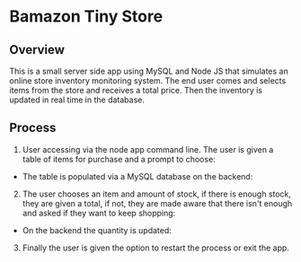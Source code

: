 # Bamazon Tiny Store

## Overview

This is a small server side app using MySQL and Node JS that simulates an online store inventory monitoring system. The end user comes and selects items from the store and receives a total price. Then the inventory is updated in real time in the database.

## Process

1. User accessing via the node app command line. The user is given a table of items for purchase and a prompt to choose:

* The table is populated via a MySQL database on the backend:

2. The user chooses an item and amount of stock, if there is enough stock, they are given a total, if not, they are made aware that there isn't enough and asked if they want to keep shopping:

* On the backend the quantity is updated:

3. Finally the user is given the option to restart the process or exit the app.